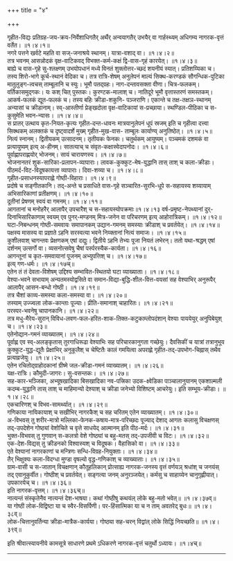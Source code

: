 +++
title = "४"

+++

गृहीत-विद्यः प्रतिग्रह-जय-क्रय-निर्वेशाधिगतैर् अर्थैर् अन्वयागतैर् उभयैर् वा गार्हस्थ्यम् अधिगम्य नागरक-वृत्तं वर्तेत।   ॥१।४।१॥  
नगरे पत्तने खर्वटे महति वा सज्-जनाश्रये स्थानम्। यात्रा-वशाद् वा।   ॥१।४।२॥  
तत्र भवनम् आसन्नोदकं वृक्ष-वाटिकवद् विभक्त-कर्म-कक्षं द्वि-वास-गृहं कारयेत्।   ॥१।४।३॥  
बाह्ये च वास-गृहे सु-श्लक्ष्णम् उभयोपधानं मध्ये विनतं शुक्लोत्तर-च्छदं शयनीयं स्यात्। प्रतिशय्यिका च। तस्य शिरो-भागे कूर्च-स्थानं वेदिका च। तत्र रात्रि-शेषम् अनुलेपनं माल्यं सिक्थ-करण्डकं सौगन्धिक-पुटिका मातुलुङ्ग-त्वचस् ताम्बूलानि च स्युः। भूमौ पतद्ग्रहः। नाग-दन्तावसक्ता वीणा। चित्र-फलकम्। वर्तिकासमुद्गकः। यः कश् चित् पुस्तकः। कुरण्टक-मालाश् च। नातिदूरे भूमौ वृत्तास्तरणं समस्तकम्। आकर्ष-फलकं द्यूत-फलकं च। तस्य बहिः क्रीडा-शकुनि- पञ्जराणि। एकान्ते च तक्ष-तक्षञ-स्थानम् अन्यासां च क्रीडानाम्। स्व्-आस्तीर्णा प्रेङ्खदोला वृक्ष-वाटिकायां स-प्रच्छाया। स्थण्डिल-पीठिका च स-कुसुमेति भवन-न्यासः।   ॥१।४।४॥  
स प्रातर् उत्थाय कृत-नियत-कृत्यः गृहीत-दन्त-धावनः मात्रयानुलेपनं धूपं स्रजम् इति च गृहीत्वा दत्त्वा सिक्थकम् अलक्तकं च दृष्ट्वादर्शे मुख्म् गृहीत-मुख-वास- ताम्बूलः कार्याण्य् अनुतिष्ठेत्।   ॥१।४।५॥  
नित्यं स्नानम्। द्वितीयकम् उत्सादनम्। तृतीयकः फेनकः। चतुर्थकम् आयुष्यम्। पञ्चमकं दशमकं वा प्रत्यायुष्यम् इत्य् अ-हीनम्। सातत्याच् च संवृत-कक्षास्वेदापनोदः।   ॥१।४।६॥  
पूर्वाह्णापराह्णयोर् भोजनम्। सायं चारायणस्य।   ॥१।४।७॥  
भोजनानतरं शुक-सारिका-प्रलापन-व्यापाराः। लावक-कुक्कुट-मेष-युद्धानि तास् ताश् च कला-क्रीडाः। पीठमर्द-विट-विदूषकायत्ता व्यापाराः। दिवा-शय्या च।   ॥१।४।८॥  
गृहीत-प्रसाधनस्यापराह्णे गोष्ठी-विहाराः।   ॥१।४।९॥  
प्रदोषे च सङ्गीतकानि। तद्-अन्ते च प्रसाधिते वास-गृहे सञ्चारित-सुरभि-धूपे स-सहायस्य शय्यायाम् अभिसारिकाणां प्रतीक्षणम्।   ॥१।४।१०॥  
दूतीनां प्रेषणम् स्वयं वा गमनम्।   ॥१।४।११॥  
आगतानां च मनोहरैर् आलापैर् उपचारैश् च स-सहायस्योपक्रमाः॥१।४।१३ वर्ष-प्रमृष्ट-नेपथ्यानां दुर्-दिनाभिसारिकाणाम् स्वयम् एव पुनर्-मण्डनम् मित्र-जनेन वा परिचरणम् इत्य् आहोरात्रिकम्।   ॥१।४।१२॥  
घटा-निबन्धनम् गोष्ठी-समवायः समापानकम् उद्यान-गमनम् समस्याः क्रीडाश् च प्रवर्तयेत्।   ॥१।४।१४॥  
पक्षस्य मासस्य वा प्रज्ञाते ऽहनि सरस्वत्या भवने निय्क्तानां नित्यं समाजः।   ॥१।४।१५॥  
कुशीलवाश् चागन्तवः प्रेक्षणकम् एषां दद्युः। द्वितीये ऽहनि तेभ्यः पूजा नियतं लभेरन्। ततो यथा-श्रद्धम् एषां दर्शनम् उत्सर्गो वा। व्यसनोत्सवेषु चैषां पर्स्परस्यैक-कार्यता।   ॥१।४।१६॥  
आगन्तूनां च कृत-समवायानां पूजनम् अभ्युपत्तिश् च।   ॥१।४।१७॥  
इत्य् गण-धर्मः।   ॥१।४।१७च्॥  
एतेन तं तं देवता-विशेषम् उद्दिश्य सम्भावित-स्थितयो घटा व्याख्याताः।   ॥१।४।१८॥  
वेश्या-भवने सभायाम् अन्यतमस्योद्वसिते वा समान-विद्या-बुद्धि-शील-वित्त-वयसां सह वेश्याभिर् अनुरूपैर् आलापैर् आसन-बन्धो गोष्ठी।   ॥१।४।१९॥  
तत्र चैशां काव्य-समस्या कला-समस्या वा।   ॥१।४।२०॥  
तस्याम् उज्ज्वला लोक-कान्ताः पूज्याः। प्रीति-समानाश् चाहारितः।   ॥१।४।२१॥  
परस्पर-भवनेषु चापानकानि।   ॥१।४।२२॥  
तत्र मधु-मैरेय-सुरान् विविध-लवण-फल-हरित-शाक-तिक्त-कटुकाम्लोपदंशान् वेश्याः पाययेयुर् अनुपिबेयुश् च।   ॥१।४।२३॥  
एतेनोद्यान-गमनं व्याख्यातम्।   ॥१।४।२४॥  
पूर्वाह्ण एव स्व्-अलङ्कृतास् तुरगाधिरूढा वेश्याभिः सह परिचारकानुगता गच्छेयुः। दैवसिकीं च यात्रां तत्रानुभूय कुक्कुट-युद्ध-द्यूतैः प्रेक्षाभिर् अनुकूलैश् च चेष्टितैः कालं गमयित्वा अपराह्णे गृहीत-तद्-उपभोग-चिह्नास् तथैव प्रत्याव्रजेयुः।   ॥१।४।२५॥  
एतेन रचितोद्ग्राहोदकानां ग्रीष्मे जल-क्रीडा-गमनं व्याख्यातम्।   ॥१।४।२६॥  
यक्ष-रात्रिः। कौमुदी-जागरः। सु-वसन्तकः।   ॥१।४।२७॥  
सह-कार-भञ्जिका, अभ्यूषखादिका बिसखादिका नव-पत्त्रिका उदक-क्ष्वेडिका पाञ्चालानुयानम् एकशाल्मली कदम्ब-युद्धानि तास् ताश् च माहिमान्यो देश्याश् च क्रीडा जनेभ्यो विशिष्टम् आचरेयुः। इति सम्भूय-क्रीडाः।   ॥१।४।२८॥  
एकचारिणश् च विभव-सामर्थ्यात्।   ॥१।४।२९॥  
गणिकाया नायिकायाश् च सखीभिर् नागरकैश् च सह चरितम् एतेन व्याख्यातम्।   ॥१।४।३०॥  
अ-विभवस् तु शरीर-मात्रो मल्लिका-फेनक-कषाय-मात्र-परिच्छदः पूज्याद् देशाद् आगतः कलासु विचक्षणस् तद्-उपदेशेन गोष्ठ्यां वेशोचिते च वृत्ते साधयेद् आत्मानम् इति पीठ-मर्दः।   ॥१।४।३१॥  
भुक्त-विभवस् तु गुणवान् स-कलत्रो वेशे गोष्ठ्यां च बहु-मतस् तद्-उपजीवी च विटः।   ॥१।४।३२॥  
एक-देश-विद्यस् तु क्रीडनको विश्वास्यश् च विदूषकः। वैहासिको वा।   ॥१।४।३३॥  
एते वेश्यानां नागरकाणां च मन्त्रिणः सन्धि-विग्रह-नियुक्ताः।   ॥१।४।३४॥  
तैर् भिक्षुक्यः कला-विदग्धा मुण्डा वृषल्यो वृद्ध-गणिकाश् च व्याख्याताः।   ॥१।४।३५॥  
ग्राम-वासी च स-जातान् विचक्षणान् कौतूहलिकान् प्रोत्साह्य नागरक-जनस्य वृत्तं वर्णयञ् श्रधांश् च जनयंस् तद् एवानुकुर्वीत। गोष्ठीश् च प्रवर्तयेत्। सङ्गत्या जनम् अनुरञ्जयेत्। कर्मसु च साहाय्येन चानुगृह्णीयात्। उपकारयेच् च।   ॥१।४।३६॥  
इति नागरक-वृत्तम्।   ॥१।४।३६च्॥  
नात्यन्तं संस्कृतेनैव नात्यन्तं देश-भाषया। कथां गोष्ठीषु कथयंल् लोके बहु-मतो भवेत्॥   ॥१।४।३७व्॥  
या गोष्ठी लोक-विद्विष्टा या च स्वैर-विसर्पिणी। पर-हिंसात्मिका या च न ताम् अवतरेद् बुधः॥   ॥१।४।३८व्॥  
लोक-चित्तानुवर्तिन्या क्रीडा-मात्रैक-कार्यया। गोष्ठ्या सह-चरन् विद्वांल् लोके सिद्धिं नियच्छति॥ ॥१।४।३९व्॥  

इति श्रीवात्स्यायनीये कामसूत्रे साधारणे प्रथमे ऽधिकरणे नागरक-वृत्तं चतुर्थो ऽध्यायः। ॥१।४च्॥  


**************************************************************************  